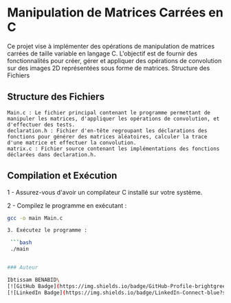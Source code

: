 # Manipulation de Matrices Carrées en C

Ce projet vise à implémenter des opérations de manipulation de matrices carrées de taille variable en langage C. L'objectif est de fournir des fonctionnalités pour créer, gérer et appliquer des opérations de convolution sur des images 2D représentées sous forme de matrices.
Structure des Fichiers

## Structure des Fichiers

    Main.c : Le fichier principal contenant le programme permettant de manipuler les matrices, d'appliquer les opérations de convolution, et d'effectuer des tests.
    declaration.h : Fichier d'en-tête regroupant les déclarations des fonctions pour générer des matrices aléatoires, calculer la trace d'une matrice et effectuer la convolution.
    matrix.c : Fichier source contenant les implémentations des fonctions déclarées dans declaration.h.

## Compilation et Exécution

1 - Assurez-vous d'avoir un compilateur C installé sur votre système.

2 - Compilez le programme en exécutant :

   ```bash
   gcc -o main Main.c

3. Exécutez le programme :

    ```bash
    ./main


### Auteur 

Ibtissam BENABID\
[![GitHub Badge](https://img.shields.io/badge/GitHub-Profile-brightgreen?style=flat&logo=github&logoColor=white)](https://github.com/BenabidIbtissam)
[![LinkedIn Badge](https://img.shields.io/badge/LinkedIn-Connect-blue?style=flat&logo=linkedin&logoColor=white)](https://www.linkedin.com/in/ibtissam-benabid/)
